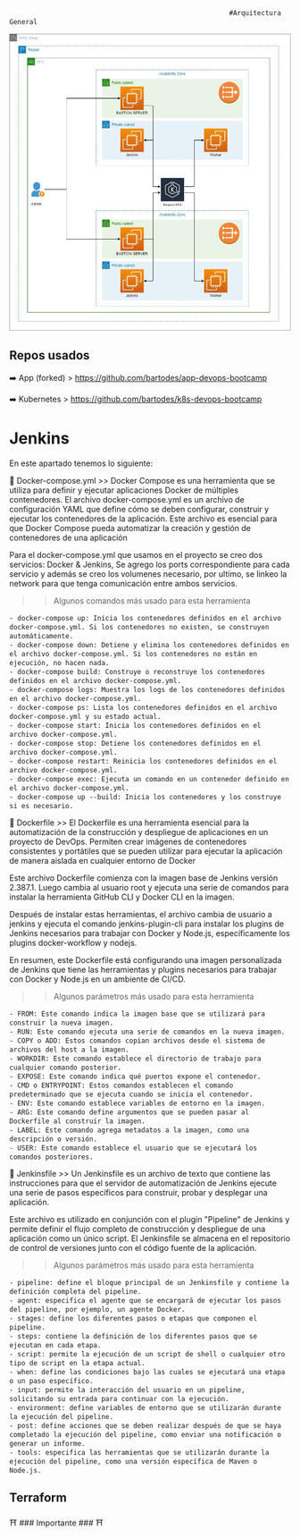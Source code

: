                                                            #Arquitectura General

![](./images/Infraestructura.jpg)


## Repos usados

➡️ App (forked) > https://github.com/bartodes/app-devops-bootcamp

➡️ Kubernetes > https://github.com/bartodes/k8s-devops-bootcamp



# Jenkins

En este apartado tenemos lo siguiente:


🔎  Docker-compose.yml >> Docker Compose es una herramienta que se utiliza para definir y ejecutar aplicaciones Docker de múltiples contenedores. El archivo docker-compose.yml es un archivo de configuración YAML que define cómo se deben configurar, construir y ejecutar los contenedores de la aplicación. Este archivo es esencial para que Docker Compose pueda automatizar la creación y gestión de contenedores de una aplicación



Para el docker-compose.yml que usamos en el proyecto se creo dos servicios: Docker & Jenkins, Se agrego los ports correspondiente para cada servicio y además se creo los volumenes necesario, por ultimo, se linkeo la network para que tenga comunicación entre ambos servicios.



>> Algunos comandos más usado para esta herramienta
````command
- docker-compose up: Inicia los contenedores definidos en el archivo docker-compose.yml. Si los contenedores no existen, se construyen automáticamente.
- docker-compose down: Detiene y elimina los contenedores definidos en el archivo docker-compose.yml. Si los contenedores no están en ejecución, no hacen nada.
- docker-compose build: Construye o reconstruye los contenedores definidos en el archivo docker-compose.yml.
- docker-compose logs: Muestra los logs de los contenedores definidos en el archivo docker-compose.yml.
- docker-compose ps: Lista los contenedores definidos en el archivo docker-compose.yml y su estado actual.
- docker-compose start: Inicia los contenedores definidos en el archivo docker-compose.yml.
- docker-compose stop: Detiene los contenedores definidos en el archivo docker-compose.yml.
- docker-compose restart: Reinicia los contenedores definidos en el archivo docker-compose.yml.
- docker-compose exec: Ejecuta un comando en un contenedor definido en el archivo docker-compose.yml.
- docker-compose up --build: Inicia los contenedores y los construye si es necesario.
````

🔎  Dockerfile >> El  Dockerfile es una herramienta esencial para la automatización de la construcción y despliegue de aplicaciones en un proyecto de DevOps. Permiten crear imágenes de contenedores consistentes y portátiles que se pueden utilizar para ejecutar la aplicación de manera aislada en cualquier entorno de Docker


Este archivo Dockerfile comienza con la imagen base de Jenkins versión 2.387.1. Luego cambia al usuario root y ejecuta una serie de comandos para instalar la herramienta GitHub CLI y Docker CLI en la imagen.

Después de instalar estas herramientas, el archivo cambia de usuario a jenkins y ejecuta el comando jenkins-plugin-cli para instalar los plugins de Jenkins necesarios para trabajar con Docker y Node.js, específicamente los plugins docker-workflow y nodejs.

En resumen, este Dockerfile está configurando una imagen personalizada de Jenkins que tiene las herramientas y plugins necesarios para trabajar con Docker y Node.js en un ambiente de CI/CD.



>> Algunos parámetros más usado para esta herramienta
````parámetros
- FROM: Este comando indica la imagen base que se utilizará para construir la nueva imagen.
- RUN: Este comando ejecuta una serie de comandos en la nueva imagen.
- COPY o ADD: Estos comandos copian archivos desde el sistema de archivos del host a la imagen.
- WORKDIR: Este comando establece el directorio de trabajo para cualquier comando posterior.
- EXPOSE: Este comando indica qué puertos expone el contenedor.
- CMD o ENTRYPOINT: Estos comandos establecen el comando predeterminado que se ejecuta cuando se inicia el contenedor.
- ENV: Este comando establece variables de entorno en la imagen.
- ARG: Este comando define argumentos que se pueden pasar al Dockerfile al construir la imagen.
- LABEL: Este comando agrega metadatos a la imagen, como una descripción o versión.
- USER: Este comando establece el usuario que se ejecutará los comandos posteriores.
````



🔎  Jenkinsfile >> Un Jenkinsfile es un archivo de texto que contiene las instrucciones para que el servidor de automatización de Jenkins ejecute una serie de pasos específicos para construir, probar y desplegar una aplicación.

Este archivo es utilizado en conjunción con el plugin "Pipeline" de Jenkins y permite definir el flujo completo de construcción y despliegue de una aplicación como un único script. El Jenkinsfile se almacena en el repositorio de control de versiones junto con el código fuente de la aplicación.

>> Algunos parámetros más usado para esta herramienta
````parámetros
- pipeline: define el bloque principal de un Jenkinsfile y contiene la definición completa del pipeline.
- agent: especifica el agente que se encargará de ejecutar los pasos del pipeline, por ejemplo, un agente Docker.
- stages: define los diferentes pasos o etapas que componen el pipeline.
- steps: contiene la definición de los diferentes pasos que se ejecutan en cada etapa.
- script: permite la ejecución de un script de shell o cualquier otro tipo de script en la etapa actual.
- when: define las condiciones bajo las cuales se ejecutará una etapa o un paso específico.
- input: permite la interacción del usuario en un pipeline, solicitando su entrada para continuar con la ejecución.
- environment: define variables de entorno que se utilizarán durante la ejecución del pipeline.
- post: define acciones que se deben realizar después de que se haya completado la ejecución del pipeline, como enviar una notificación o generar un informe.
- tools: especifica las herramientas que se utilizarán durante la ejecución del pipeline, como una versión específica de Maven o Node.js.
````




## Terraform



⛩️ ### Importante ### ⛩️





